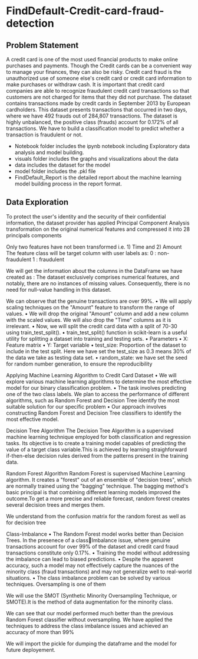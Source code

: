 # FindDefault-Credit-card-fraud-detection

## Problem Statement
A credit card is one of the most used financial products to make online purchases and payments. Though the Credit cards can be a convenient way to manage your finances, they can also be risky. Credit card fraud is the unauthorized use of someone else's credit card or credit card information to make purchases or withdraw cash.
It is important that credit card companies are able to recognize fraudulent credit card transactions so that customers are not charged for items that they did not purchase. 
The dataset contains transactions made by credit cards in September 2013 by European cardholders. This dataset presents transactions that occurred in two days, where we have 492 frauds out of 284,807 transactions. The dataset is highly unbalanced, the positive class (frauds) account for 0.172% of all transactions.
We have to build a classification model to predict whether a transaction is fraudulent or not.

- Notebook folder includes the ipynb notebook including Exploratory data analysis and model building.
- visuals folder includes the graphs and visualizations about the data
- data includes the dataset for the model
- model folder includes the .pkl file
- FindDefault_Report is the detailed report about the machine learning model building process in the report format.




## Data Exploration
To protect the user's identity and the security of their confidential information, the dataset 
provider has applied Principal Component Analysis transformation on the original numerical 
features and compressed it into 28 principals components

Only two features have not been transformed i.e. 1) Time and 2) Amount
The feature class will be target column with user labels as:
0 : non-fraudulent 1 : fraudulent

We will get the information about the columns in the DataFrame we have 
created as :
The dataset exclusively comprises numerical features, and notably, there are 
no instances of missing values. Consequently, there is no need for null-value 
handling in this dataset.

We can observe that the genuine transactions are over 99%.
• We will apply scaling techniques on the "Amount" feature to transform the range of values.
• We will drop the original "Amount" column and add a new column with the scaled values. We will 
also drop the "Time" columns as it is irrelevant.
• Now, we will split the credit card data with a split of 70-30 using train_test_split().
• train_test_split() function in scikit-learn is a useful utility for splitting a dataset into training and 
testing sets.
• Parameters
• X: Feature matrix
• Y: Target variable
• test_size: Proportion of the dataset to include in the test split. Here we have set the test_size as 0.3 
means 30% of the data we take as testing data set.
• random_state: we have set the seed for random number generation, to ensure the reproducibility

Applying Machine Learning Algorithm to Credit Card Dataset
• We will explore various machine learning algorithms to determine the most effective model for our 
binary classification problem.
• The task involves predicting one of the two class labels. We plan to access the performance of 
different algorithms, such as Random Forest and Decision Tree identify the most suitable solution for 
our specific problem
• Our approach involves constructing Random Forest and Decision Tree classifiers to identify the most 
effective model.

Decision Tree Algorithm 
The Decision Tree Algorithm is a supervised machine learning technique employed for both classification 
and regression tasks. Its objective is to create a training model capables of predicting the value of a target 
class variable.This is achieved by learning straighforward if-then-else decision rules derived from the 
patterns present in the training data.


Random Forest Algorithm
Random Forest is supervised Machine Learning algorithm. It creates a "forest" out of an ensemble of 
"decision trees", which are normally trained using the "bagging" technique. The bagging method's basic 
principal is that combining different learning models improved the outcome.To get a more precise and 
reliable forecast, random forest creates several decision trees and merges them.

We understand from the confusion matrix for the random forest as well as for decision tree

Class-Imbalance
• The Random Forest model works better than Decision Trees. In the presenece of a classImbalance issue, where genuine transactions account for over 99% of the dataset and credit 
card fraud transactions constitute only 0.17%.
• Training the model without addressing the imbalance can lead to biased predictions.
• Despite the apparent accuracy, such a model may not effectively capture the nuances of the 
minority class (fraud transactions) and may not generalize well to real-world situations.
• The class imbalance problem can be solved by various techniques. Oversampling is one of 
them

We will use the SMOT (Synthetic Minority Oversampling Technique, or SMOTE).It is the method 
of data augmentation for the minority class.

We can see that our model performed much better than the previous Random Forest classifier 
without oversampling.
We have applied the techniques to address the class imbalance issues and achieved an accuracy of 
more than 99%

We will import the pickle for dumping the dataframe and the model for future deployement.


